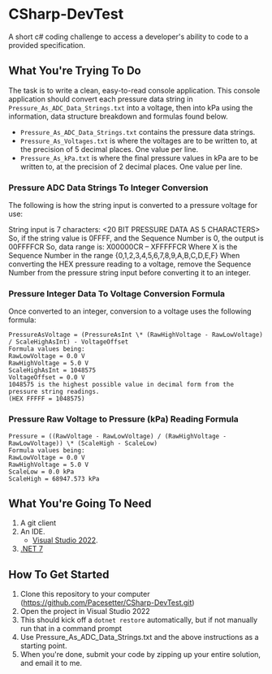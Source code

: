 # CSharp-DevTest
A short c# coding challenge to access a developer's ability to code to a provided specification.

## What You're Trying To Do
The task is to write a clean, easy-to-read console application. This console application should convert each pressure data string in `Pressure_As_ADC_Data_Strings.txt` into a voltage, then into kPa using the information, data structure breakdown and formulas found below.

* `Pressure_As_ADC_Data_Strings.txt` contains the pressure data strings.
* `Pressure_As_Voltages.txt` is where the voltages are to be written to, at the precision of 5 decimal places. One value per line.
* `Pressure_As_kPa.txt` is where the final pressure values in kPa are to be written to, at the precision of 2 decimal places. One value per line.

### Pressure ADC Data Strings To Integer Conversion
The following is how the string input is converted to a pressure voltage for use:

String input is 7 characters:  <SEQUENCE NUMBER><20 BIT PRESSURE DATA AS 5 CHARACTERS><CR>
So, if the string value is 0FFFF, and the Sequence Number is 0, the output is 00FFFFCR
So, data range is:
X00000CR – XFFFFFCR
Where X is the Sequence Number in the range {0,1,2,3,4,5,6,7,8,9,A,B,C,D,E,F}
When converting the HEX pressure reading to a voltage, remove the Sequence Number from the pressure string input before converting it to an integer.

### Pressure Integer Data To Voltage Conversion Formula
Once converted to an integer, conversion to a voltage uses the following formula:
```
PressureAsVoltage = (PressureAsInt \* (RawHighVoltage - RawLowVoltage) / ScaleHighAsInt) - VoltageOffset
Formula values being:
RawLowVoltage = 0.0 V
RawHighVoltage = 5.0 V
ScaleHighAsInt = 1048575
VoltageOffset = 0.0 V
1048575 is the highest possible value in decimal form from the pressure string readings. 
(HEX FFFFF = 1048575)
```

### Pressure Raw Voltage to Pressure (kPa) Reading Formula
```
Pressure = ((RawVoltage - RawLowVoltage) / (RawHighVoltage - RawLowVoltage)) \* (ScaleHigh - ScaleLow)
Formula values being:
RawLowVoltage = 0.0 V
RawHighVoltage = 5.0 V
ScaleLow = 0.0 kPa
ScaleHigh = 68947.573 kPa
```

## What You're Going To Need
1. A git client
2. An IDE.
   * [Visual Studio 2022](https://visualstudio.microsoft.com/vs/community/).
3. [.NET 7](https://dotnet.microsoft.com/en-us/download)

## How To Get Started
1. Clone this repository to your computer (https://github.com/Pacesetter/CSharp-DevTest.git)
2. Open the project in Visual Studio 2022
3. This should kick off a `dotnet restore` automatically, but if not manually run that in a command prompt
4. Use Pressure_As_ADC_Data_Strings.txt and the above instructions as a starting point.
5. When you're done, submit your code by zipping up your entire solution, and email it to me.
